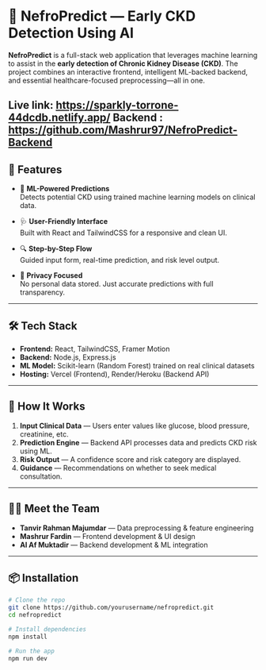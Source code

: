 # 🔬 NefroPredict — Early CKD Detection Using AI

**NefroPredict** is a full-stack web application that leverages machine learning to assist in the **early detection of Chronic Kidney Disease (CKD)**. The project combines an interactive frontend, intelligent ML-backed backend, and essential healthcare-focused preprocessing—all in one.

Live link: https://sparkly-torrone-44dcdb.netlify.app/
Backend  :   https://github.com/Mashrur97/NefroPredict-Backend
---

## 🌟 Features

- 🧠 **ML-Powered Predictions**  
  Detects potential CKD using trained machine learning models on clinical data.

- 🩺 **User-Friendly Interface**  
  Built with React and TailwindCSS for a responsive and clean UI.

- 🔍 **Step-by-Step Flow**  
  Guided input form, real-time prediction, and risk level output.

- 🔐 **Privacy Focused**  
  No personal data stored. Just accurate predictions with full transparency.

---

## 🛠 Tech Stack

- **Frontend:** React, TailwindCSS, Framer Motion  
- **Backend:** Node.js, Express.js  
- **ML Model:** Scikit-learn (Random Forest) trained on real clinical datasets  
- **Hosting:** Vercel (Frontend), Render/Heroku (Backend API)

---

## 🚀 How It Works

1. **Input Clinical Data** — Users enter values like glucose, blood pressure, creatinine, etc.
2. **Prediction Engine** — Backend API processes data and predicts CKD risk using ML.
3. **Risk Output** — A confidence score and risk category are displayed.
4. **Guidance** — Recommendations on whether to seek medical consultation.

---

## 👨‍💻 Meet the Team

- **Tanvir Rahman Majumdar** — Data preprocessing & feature engineering  
- **Mashrur Fardin** — Frontend development & UI design  
- **Al Af Muktadir** — Backend development & ML integration


---

## 📦 Installation

```bash
# Clone the repo
git clone https://github.com/yourusername/nefropredict.git
cd nefropredict

# Install dependencies
npm install

# Run the app
npm run dev
